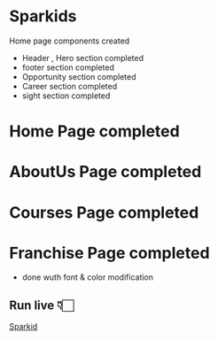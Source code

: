 # Sparkids

Home page components created
  
- Header , Hero section completed
- footer section completed
- Opportunity section completed
- Career section completed
- sight section completed

# Home Page completed

# AboutUs Page completed

# Courses Page completed

# Franchise Page completed
- done wuth font & color modification


## Run live 👇🏻
[Sparkid](https://AmullyaPatil.github.io/Sparkids)
